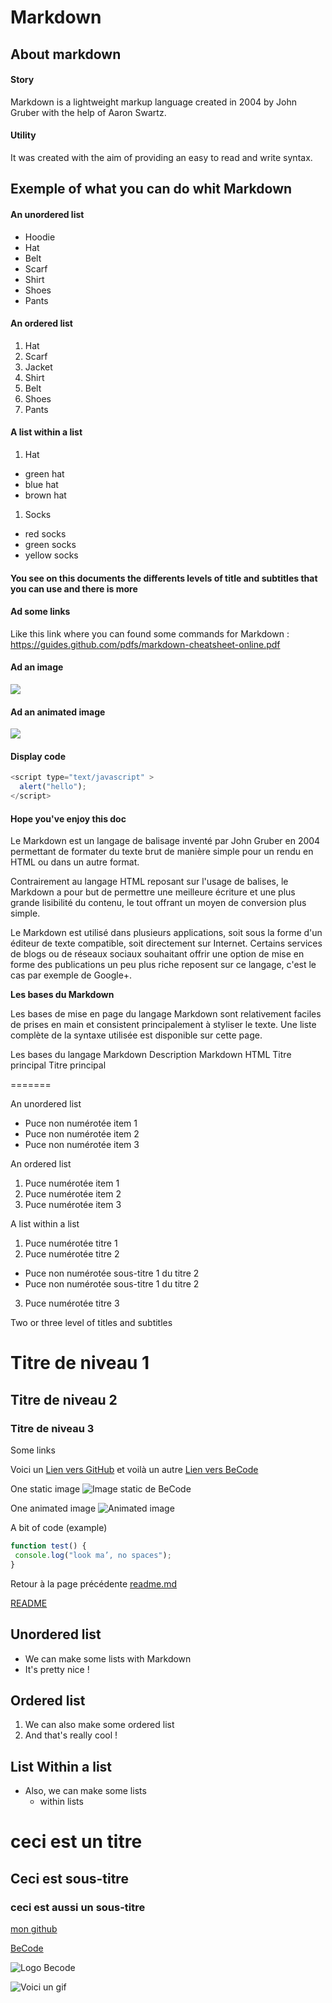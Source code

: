 # Markdown

## About markdown

#### Story

Markdown is a lightweight markup language created in 2004 by John Gruber with the help of Aaron Swartz. 

#### Utility

It was created with the aim of providing an easy to read and write syntax.

## Exemple of what you can do whit Markdown

#### An unordered list

* Hoodie
* Hat
* Belt
* Scarf
* Shirt 
* Shoes
* Pants

#### An ordered list

1. Hat
2. Scarf
3. Jacket
4. Shirt
5. Belt
6. Shoes
7. Pants

#### A list within a list

1. Hat
  * green hat
  * blue hat
  * brown hat

1. Socks
  * red socks
  * green socks 
  * yellow socks

#### You see on this documents the differents levels of title and subtitles that you can use and there is more

#### Ad some links

Like this link where you can found some commands for Markdown : https://guides.github.com/pdfs/markdown-cheatsheet-online.pdf

#### Ad an image 

![](https://upload.wikimedia.org/wikipedia/commons/thumb/4/48/Markdown-mark.svg/1280px-Markdown-mark.svg.png)

#### Ad an animated image

![](https://www.reactiongifs.us/wp-content/uploads/2013/10/nuh_uh_conan_obrien.gif)

#### Display code
```javascript
<script type="text/javascript" >
  alert("hello");
</script>
```
#### Hope you've enjoy this doc

Le Markdown est un langage de balisage inventé par John Gruber en 2004 permettant de formater du texte brut de manière simple pour un rendu en HTML ou dans un autre format.

Contrairement au langage HTML reposant sur l'usage de balises, le Markdown a pour but de permettre une meilleure écriture et une plus grande lisibilité du contenu, le tout offrant un moyen de conversion plus simple.

Le Markdown est utilisé dans plusieurs applications, soit sous la forme d'un éditeur de texte compatible, soit directement sur Internet. Certains services de blogs ou de réseaux sociaux souhaitant offrir une option de mise en forme des publications un peu plus riche reposent sur ce langage, c'est le cas par exemple de Google+.

**Les bases du Markdown**

Les bases de mise en page du langage Markdown sont relativement faciles de prises en main et consistent principalement à styliser le texte. Une liste complète de la syntaxe utilisée est disponible sur cette page.

Les bases du langage Markdown
Description	Markdown	HTML
Titre principal	
Titre principal

=======

An unordered list
  * Puce non numérotée item 1
  * Puce non numérotée item 2
  * Puce non numérotée item 3

An ordered list
  1. Puce numérotée item 1
  2. Puce numérotée item 2
  3. Puce numérotée item 3

A list within a list
  1. Puce numérotée titre 1
  2. Puce numérotée titre 2
  * Puce non numérotée sous-titre 1 du titre 2
  * Puce non numérotée sous-titre 1 du titre 2
  3. Puce numérotée titre 3

Two or three level of titles and subtitles
  # Titre de niveau 1
  ## Titre de niveau 2
  ### Titre de niveau 3

Some links

  Voici un [Lien vers GitHub](http://github.com) et voilà un autre [Lien vers BeCode](https://becode.org/)

One static image
  ![Image static de BeCode](https://i.pinimg.com/originals/57/f0/cb/57f0cb44fb54cfb76a0253e5eeb8c1c6.jpg)

One animated image
  ![Animated image](https://media.giphy.com/media/2dVDlUJTN1inDj7UBT/giphy.gif)

A bit of code (example)
```javascript
function test() {
 console.log("look ma’, no spaces");
}
```

Retour à la page précédente [readme.md](https://github.com/FredBail/exercise-markdown/blob/main/README.md)

[README](https://github.com/Michael-Zerghe/exercise-markdown/blob/main/README.md)

## Unordered list

* We can make some lists with Markdown
* It's pretty nice !


## Ordered list

1. We can also make some ordered list 
2. And that's really cool !

## List Within a list

* Also, we can make some lists
  * within lists

# ceci est un titre
## Ceci est sous-titre
### ceci est aussi un sous-titre

[mon github](https://github.com/Michael-Zerghe)

[BeCode](https://becode.org/fr/)

![Logo Becode](https://becode.org/app/uploads/2020/03/cropped-becode-logo-seal.png)

![Voici un gif](https://thumbs.gfycat.com/FamousMiserableFreshwatereel-small.gif)